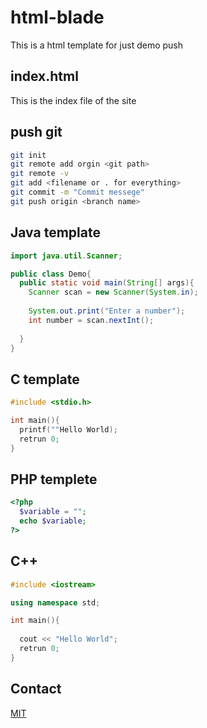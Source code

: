 # html-blade
This is a html template for just demo push

## index.html
This is the index file of the site

## push git

```bash
git init
git remote add orgin <git path>
git remote -v
git add <filename or . for everything>
git commit -m "Commit messege"
git push origin <branch name>
```
## Java template

```java
import java.util.Scanner;

public class Demo{
  public static void main(String[] args){
    Scanner scan = new Scanner(System.in);
    
    System.out.print("Enter a number");
    int number = scan.nextInt();
  
  }
}
```

## C template


```c
#include <stdio.h>

int main(){
  printf(""Hello World);
  retrun 0;
}
```

## PHP templete

```php
<?php
  $variable = "";
  echo $variable;
?>
```

## C++

```cpp
#include <iostream>

using namespace std;

int main(){
  
  cout << "Hello World";
  retrun 0;
}
```
## Contact
[MIT](https://choosealicense.com/licenses/mit/)
